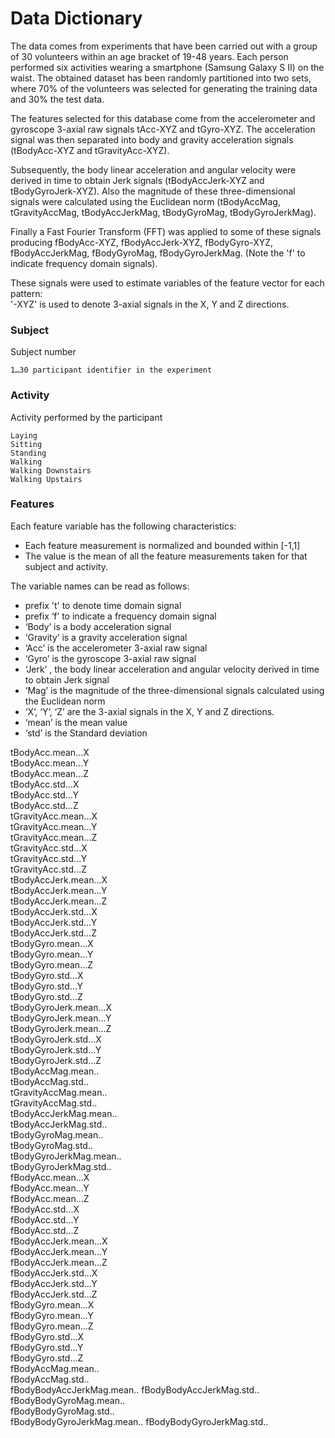 # Data Dictionary

The data comes from experiments that have been carried out with a group of 30 volunteers within an age bracket of 19-48 years. Each person performed six activities wearing a smartphone (Samsung Galaxy S II) on the waist. The obtained dataset has been randomly partitioned into two sets, where 70% of the volunteers was selected for generating the training data and 30% the test data.

The features selected for this database come from the accelerometer and gyroscope 3-axial raw signals tAcc-XYZ and tGyro-XYZ. The acceleration signal was then separated into body and gravity acceleration signals (tBodyAcc-XYZ and tGravityAcc-XYZ).

Subsequently, the body linear acceleration and angular velocity were derived in time to obtain Jerk signals (tBodyAccJerk-XYZ and tBodyGyroJerk-XYZ). Also the magnitude of these three-dimensional signals were calculated using the Euclidean norm (tBodyAccMag, tGravityAccMag, tBodyAccJerkMag, tBodyGyroMag, tBodyGyroJerkMag).

Finally a Fast Fourier Transform (FFT) was applied to some of these signals producing fBodyAcc-XYZ, fBodyAccJerk-XYZ, fBodyGyro-XYZ, fBodyAccJerkMag, fBodyGyroMag, fBodyGyroJerkMag. (Note the 'f' to indicate frequency domain signals). 

These signals were used to estimate variables of the feature vector for each pattern:  
'-XYZ' is used to denote 3-axial signals in the X, Y and Z directions.

### Subject

Subject number

	1…30 participant identifier in the experiment
	
### Activity
	
Activity performed by the participant

	Laying
	Sitting
	Standing
	Walking
	Walking Downstairs
	Walking Upstairs

### Features

Each feature variable has the following characteristics:

* Each feature measurement is normalized and bounded within [-1,1]
* The value is the mean of all the feature measurements taken for that subject and activity.

The variable names can be read as follows:

* prefix 't' to denote time domain signal
* prefix ‘f’ to indicate a frequency domain signal
* ‘Body’ is a body acceleration signal
* ‘Gravity’ is a gravity acceleration signal
* ‘Acc’ is the accelerometer 3-axial raw signal
* ‘Gyro’ is the gyroscope 3-axial raw signal
* ‘Jerk’ , the body linear acceleration and angular velocity derived in time to obtain Jerk signal
* ‘Mag’ is the magnitude of the three-dimensional signals calculated using the Euclidean norm
* ‘X’, ‘Y’, ‘Z’ are the 3-axial signals in the X, Y and Z directions.
* ‘mean’ is the mean value
* ‘std’ is the Standard deviation

tBodyAcc.mean...X      
tBodyAcc.mean...Y           
tBodyAcc.mean...Z           
tBodyAcc.std...X           
tBodyAcc.std...Y         
tBodyAcc.std...Z            
tGravityAcc.mean...X       
tGravityAcc.mean...Y        
tGravityAcc.mean...Z        
tGravityAcc.std...X        
tGravityAcc.std...Y        
tGravityAcc.std...Z        
tBodyAccJerk.mean...X      
tBodyAccJerk.mean...Y       
tBodyAccJerk.mean...Z       
tBodyAccJerk.std...X       
tBodyAccJerk.std...Y        
tBodyAccJerk.std...Z        
tBodyGyro.mean...X         
tBodyGyro.mean...Y          
tBodyGyro.mean...Z          
tBodyGyro.std...X          
tBodyGyro.std...Y           
tBodyGyro.std...Z           
tBodyGyroJerk.mean...X     
tBodyGyroJerk.mean...Y      
tBodyGyroJerk.mean...Z      
tBodyGyroJerk.std...X      
tBodyGyroJerk.std...Y       
tBodyGyroJerk.std...Z       
tBodyAccMag.mean..         
tBodyAccMag.std..           
tGravityAccMag.mean..       
tGravityAccMag.std..       
tBodyAccJerkMag.mean..      
tBodyAccJerkMag.std..       
tBodyGyroMag.mean..        
tBodyGyroMag.std..          
tBodyGyroJerkMag.mean..     
tBodyGyroJerkMag.std..     
fBodyAcc.mean...X           
fBodyAcc.mean...Y           
fBodyAcc.mean...Z          
fBodyAcc.std...X            
fBodyAcc.std...Y            
fBodyAcc.std...Z           
fBodyAccJerk.mean...X       
fBodyAccJerk.mean...Y       
fBodyAccJerk.mean...Z      
fBodyAccJerk.std...X        
fBodyAccJerk.std...Y        
fBodyAccJerk.std...Z       
fBodyGyro.mean...X          
fBodyGyro.mean...Y          
fBodyGyro.mean...Z         
fBodyGyro.std...X           
fBodyGyro.std...Y           
fBodyGyro.std...Z          
fBodyAccMag.mean..          
fBodyAccMag.std..           
fBodyBodyAccJerkMag.mean..
fBodyBodyAccJerkMag.std..   
fBodyBodyGyroMag.mean..     
fBodyBodyGyroMag.std..     
fBodyBodyGyroJerkMag.mean..
fBodyBodyGyroJerkMag.std..